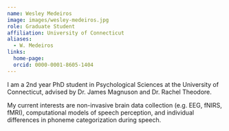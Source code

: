 ```yaml
---
name: Wesley Medeiros
image: images/wesley-medeiros.jpg
role: Graduate Student
affiliation: University of Connecticut
aliases:
  - W. Medeiros
links:
  home-page: 
  orcid: 0000-0001-8605-1404
---
```


I am a 2nd year PhD student in Psychological Sciences at the University of Connecticut, advised by Dr. James Magnuson and Dr. Rachel Theodore. 

My current interests are non-invasive brain data collection (e.g. EEG, fNIRS, fMRI), computational models of speech perception, and individual differences in phoneme categorization during speech.
